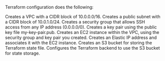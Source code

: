 Terraform configuration does the following:

Creates a VPC with a CIDR block of 10.0.0.0/16.
Creates a public subnet with a CIDR block of 10.0.1.0/24.
Creates a security group that allows SSH access from any IP address (0.0.0.0/0).
Creates a key pair using the public key file my-key-pair.pub.
Creates an EC2 instance within the VPC, using the security group and key pair you created.
Creates an Elastic IP address and associates it with the EC2 instance.
Creates an S3 bucket for storing the Terraform state file.
Configures the Terraform backend to use the S3 bucket for state storage.
